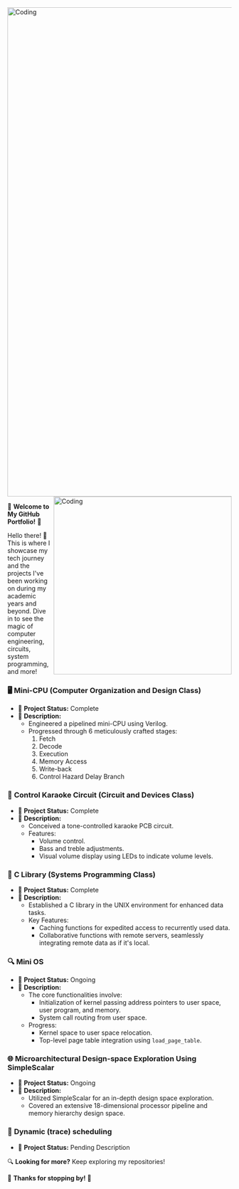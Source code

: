 <img align="center" alt="Coding" width="1100" src="https://images.fineartamerica.com/images-medium-large-5/printed-circuit-board-paul-woottonscience-photo-library.jpg">
<img align="right" alt="Coding" width="400" src="https://media.tenor.com/GfSX-u7VGM4AAAAC/coding.gif">



🌟 **Welcome to My GitHub Portfolio!** 🌟

Hello there! 👋 This is where I showcase my tech journey and the projects I've been working on during my academic years and beyond. Dive in to see the magic of computer engineering, circuits, system programming, and more!



### 🖥 **Mini-CPU** (Computer Organization and Design Class)
* 🔗 **Project Status:** Complete
* 📜 **Description:** 
  * Engineered a pipelined mini-CPU using Verilog.
  * Progressed through 6 meticulously crafted stages:
    1. Fetch
    2. Decode
    3. Execution
    4. Memory Access
    5. Write-back
    6. Control Hazard Delay Branch





### 🎤 **Control Karaoke Circuit** (Circuit and Devices Class)
* 🔗 **Project Status:** Complete
* 📜 **Description:** 
  * Conceived a tone-controlled karaoke PCB circuit.
  * Features:
    - Volume control.
    - Bass and treble adjustments.
    - Visual volume display using LEDs to indicate volume levels.





### 📘 **C Library** (Systems Programming Class)
* 🔗 **Project Status:** Complete
* 📜 **Description:** 
  * Established a C library in the UNIX environment for enhanced data tasks.
  * Key Features:
    - Caching functions for expedited access to recurrently used data.
    - Collaborative functions with remote servers, seamlessly integrating remote data as if it's local.





### 🔍 **Mini OS**
* 🔗 **Project Status:** Ongoing
* 📜 **Description:** 
  * The core functionalities involve:
    - Initialization of kernel passing address pointers to user space, user program, and memory.
    - System call routing from user space.
  * Progress:
    - Kernel space to user space relocation.
    - Top-level page table integration using `load_page_table`.





### 🌐 **Microarchitectural Design-space Exploration Using SimpleScalar**
* 🔗 **Project Status:** Ongoing
* 📜 **Description:** 
  * Utilized SimpleScalar for an in-depth design space exploration.
  * Covered an extensive 18-dimensional processor pipeline and memory hierarchy design space.





### 🔄 **Dynamic (trace) scheduling**
* 🔗 **Project Status:** Pending Description



🔍 **Looking for more?** Keep exploring my repositories!


🌟 **Thanks for stopping by!** 🌟


